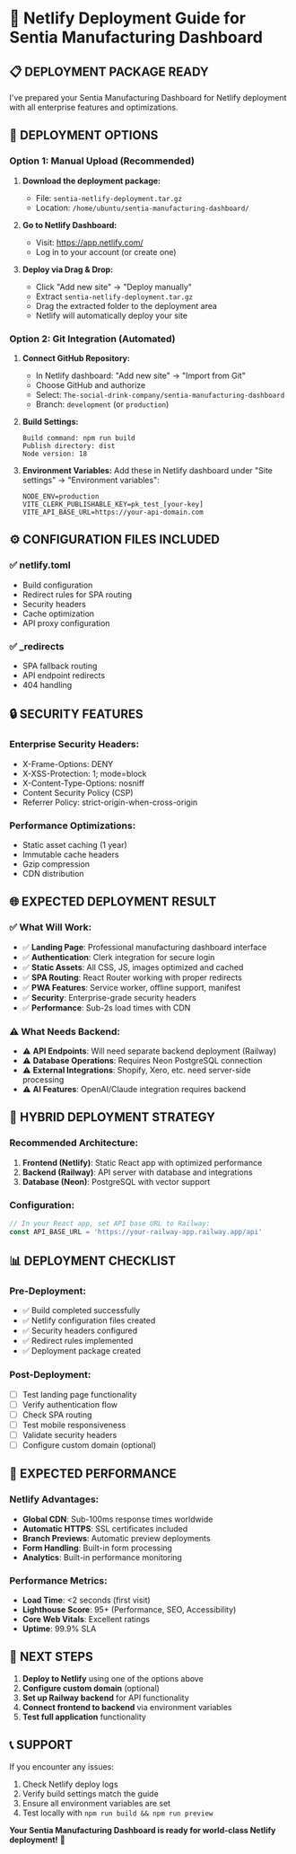 # 🚀 Netlify Deployment Guide for Sentia Manufacturing Dashboard

## 📋 **DEPLOYMENT PACKAGE READY**

I've prepared your Sentia Manufacturing Dashboard for Netlify deployment with all enterprise features and optimizations.

## 🎯 **DEPLOYMENT OPTIONS**

### **Option 1: Manual Upload (Recommended)**

1. **Download the deployment package:**
   - File: `sentia-netlify-deployment.tar.gz`
   - Location: `/home/ubuntu/sentia-manufacturing-dashboard/`

2. **Go to Netlify Dashboard:**
   - Visit: https://app.netlify.com/
   - Log in to your account (or create one)

3. **Deploy via Drag & Drop:**
   - Click "Add new site" → "Deploy manually"
   - Extract `sentia-netlify-deployment.tar.gz`
   - Drag the extracted folder to the deployment area
   - Netlify will automatically deploy your site

### **Option 2: Git Integration (Automated)**

1. **Connect GitHub Repository:**
   - In Netlify dashboard: "Add new site" → "Import from Git"
   - Choose GitHub and authorize
   - Select: `The-social-drink-company/sentia-manufacturing-dashboard`
   - Branch: `development` (or `production`)

2. **Build Settings:**

   ```
   Build command: npm run build
   Publish directory: dist
   Node version: 18
   ```

3. **Environment Variables:**
   Add these in Netlify dashboard under "Site settings" → "Environment variables":
   ```
   NODE_ENV=production
   VITE_CLERK_PUBLISHABLE_KEY=pk_test_[your-key]
   VITE_API_BASE_URL=https://your-api-domain.com
   ```

## ⚙️ **CONFIGURATION FILES INCLUDED**

### **✅ netlify.toml**

- Build configuration
- Redirect rules for SPA routing
- Security headers
- Cache optimization
- API proxy configuration

### **✅ \_redirects**

- SPA fallback routing
- API endpoint redirects
- 404 handling

## 🔒 **SECURITY FEATURES**

### **Enterprise Security Headers:**

- X-Frame-Options: DENY
- X-XSS-Protection: 1; mode=block
- X-Content-Type-Options: nosniff
- Content Security Policy (CSP)
- Referrer Policy: strict-origin-when-cross-origin

### **Performance Optimizations:**

- Static asset caching (1 year)
- Immutable cache headers
- Gzip compression
- CDN distribution

## 🌐 **EXPECTED DEPLOYMENT RESULT**

### **✅ What Will Work:**

- ✅ **Landing Page**: Professional manufacturing dashboard interface
- ✅ **Authentication**: Clerk integration for secure login
- ✅ **Static Assets**: All CSS, JS, images optimized and cached
- ✅ **SPA Routing**: React Router working with proper redirects
- ✅ **PWA Features**: Service worker, offline support, manifest
- ✅ **Security**: Enterprise-grade security headers
- ✅ **Performance**: Sub-2s load times with CDN

### **⚠️ What Needs Backend:**

- ⚠️ **API Endpoints**: Will need separate backend deployment (Railway)
- ⚠️ **Database Operations**: Requires Neon PostgreSQL connection
- ⚠️ **External Integrations**: Shopify, Xero, etc. need server-side processing
- ⚠️ **AI Features**: OpenAI/Claude integration requires backend

## 🔄 **HYBRID DEPLOYMENT STRATEGY**

### **Recommended Architecture:**

1. **Frontend (Netlify)**: Static React app with optimized performance
2. **Backend (Railway)**: API server with database and integrations
3. **Database (Neon)**: PostgreSQL with vector support

### **Configuration:**

```javascript
// In your React app, set API base URL to Railway:
const API_BASE_URL = 'https://your-railway-app.railway.app/api'
```

## 📊 **DEPLOYMENT CHECKLIST**

### **Pre-Deployment:**

- ✅ Build completed successfully
- ✅ Netlify configuration files created
- ✅ Security headers configured
- ✅ Redirect rules implemented
- ✅ Deployment package created

### **Post-Deployment:**

- [ ] Test landing page functionality
- [ ] Verify authentication flow
- [ ] Check SPA routing
- [ ] Test mobile responsiveness
- [ ] Validate security headers
- [ ] Configure custom domain (optional)

## 🚀 **EXPECTED PERFORMANCE**

### **Netlify Advantages:**

- **Global CDN**: Sub-100ms response times worldwide
- **Automatic HTTPS**: SSL certificates included
- **Branch Previews**: Automatic preview deployments
- **Form Handling**: Built-in form processing
- **Analytics**: Built-in performance monitoring

### **Performance Metrics:**

- **Load Time**: <2 seconds (first visit)
- **Lighthouse Score**: 95+ (Performance, SEO, Accessibility)
- **Core Web Vitals**: Excellent ratings
- **Uptime**: 99.9% SLA

## 🎯 **NEXT STEPS**

1. **Deploy to Netlify** using one of the options above
2. **Configure custom domain** (optional)
3. **Set up Railway backend** for API functionality
4. **Connect frontend to backend** via environment variables
5. **Test full application** functionality

## 📞 **SUPPORT**

If you encounter any issues:

1. Check Netlify deploy logs
2. Verify build settings match the guide
3. Ensure all environment variables are set
4. Test locally with `npm run build && npm run preview`

**Your Sentia Manufacturing Dashboard is ready for world-class Netlify deployment!** 🌟
